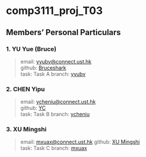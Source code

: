 # comp3111_proj_T03

## Members’ Personal Particulars

### 1. YU Yue (Bruce)
> email: yyubv@connect.ust.hk  
> github: [Bruceshark](https://github.com/Bruceshark)  
> task: Task A
> branch: [yyubv](https://github.com/Bruceshark/comp3111_proj_T03/tree/yyubv)

### 2. CHEN Yipu
> email: ycheniu@connect.ust.hk  
> github: [YC](https://github.com/peterchenyipu)  
> task: Task B
> branch: [ycheniu](https://github.com/Bruceshark/comp3111_proj_T03/tree/ycheniu)

### 3. XU Mingshi
> email: mxuax@connect.ust.hk
> github: [XU Mingshi](https://github.com/mxuax)  
> task: Task C
> branch: [mxuax](https://github.com/Bruceshark/comp3111_proj_T03/tree/mxuax)